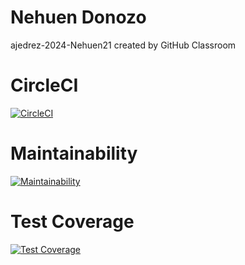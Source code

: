 # Nehuen Donozo
ajedrez-2024-Nehuen21 created by GitHub Classroom

# CircleCI
[![CircleCI](https://dl.circleci.com/status-badge/img/gh/um-computacion-tm/first-circleci-dqmdz-um/tree/main.svg?style=svg)](https://dl.circleci.com/status-badge/redirect/gh/um-computacion-tm/first-circleci-dqmdz-um/tree/main)

# Maintainability
[![Maintainability](https://api.codeclimate.com/v1/badges/9c414a712013b7e20317/maintainability)](https://codeclimate.com/github/um-computacion-tm/first-circleci-dqmdz-um/maintainability)

# Test Coverage
[![Test Coverage](https://api.codeclimate.com/v1/badges/9c414a712013b7e20317/test_coverage)](https://codeclimate.com/github/um-computacion-tm/first-circleci-dqmdz-um/test_coverage)
